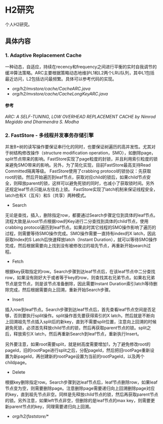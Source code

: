 # H2研究
个人H2研究。

##  具体内容
### 1. Adaptive Replacement Cache

一种动态，自适应，持续在recency和frequency之间进行平衡的实时自我调节的缓冲算法策略。ARC主要根据策略动态地维护L1和L2两个LRU队列，其中L1包括最近访问，L2包括访问最频繁。具体可以参考代码的实现。


* *org/h2/mvstore/cache/CacheARC.java*
* *org/h2/mvstore/cache/CacheLongKeyARC.java*

#### 参考
*ARC: A SELF-TUNING, LOW OVERHEAD REPLACEMENT CACHE by
Nimrod Megiddo and Dharmendra S. Modha*

### 2. FastStore - 多线程并发事务存储引擎

并发B+树的读写操作要保证串行化的同时，也要保证树遍历的高并发性。尤其对于树结构修改操作（structure modification operation，SMO），如删除page，split节点带来的影响。FastStore实现了page粒度的封锁，并且利用索引粒度的锁来避免SMO带来的影响。另外，为了简化实现，目前FastStore最高支持Read Committed隔离等级。
FastStore使用了crabbing protocol的锁协议：先获取root的锁。然后开始遍历到leaf节点，获取对应child的锁后，如果child节点安全，则释放parent的锁，这样可以避免死锁的同时，也减小了获取锁时间。另外还规定leaf节点只能从左往右上锁。
FastStore实现了latch机制来保证线程安全，latch也有X（互斥）和S（共享）两种模式。

* Search

无论是查找，插入，删除指定row，都要通过Search步骤定位到具体的leaf节点。流程大致是从root节点根据row的Key进行二分查找到具体的child节点，使用crabbing protocol遍历到leaf节点。如果此时其它线程的SMO操作影响了遍历的过程，则需要等待SMO操作完成。SMO操作需要一直持有index的X latch，因此获取Index的S Latch后快速释放latch（Instant Duration），就可以等待SMO操作完成，然后根据需要向上找到没有被修改过的祖先节点，再重新开始search过程。

* Fetch

根据key获取指定的row。Search步骤到达leaf节点后，在该leaf节点中二分查找row，如果没有刚好大于或者等于key的row，则查找其右兄弟节点。如果右兄弟节点是空节点，则是该节点准备删除，因此需要Instant Duration索引latch等待删除完成，然后根据需要向上回溯，重新开始Search步骤。

* Insert

插入row到leaf节点。Search步骤到达leaf节点后，首先查看leaf节点空间是否足够，否则要执行split操作。split操作首先要获得索引的X latch，然后就是不断向上回溯祖先节点插入split后的新key，直到不需要split位置，注意向上回溯的时候避免死锁，必须首先释放child节点的锁，然后再获取parent节点的锁。split之后，释放索引X latch，然后再重新Search到leaf节点，重新执行Insert。

另外要注意，如果root需要split，就是树高度需要增加1，为了避免修改root的pageId，旧的rootPage进行split之后，分配pageId，然后把旧rootPage重新设置为新pageId，再创建新的rootPage设置为当前的rootPageId，以及两个childpage。

* Delete

根据key删除指定row。Search步骤到达leaf节点后，leaf节点删除row，如果leaf节点变为空，则需要删除page。注意删除page需要递归向上回溯删除page对应的key，直到祖先节点非空。同样是先释放child节点的锁，然后再获取parent节点的锁。另外注意，如果left节点非空，但删除的是leaf节点的max key，则需要更新parent节点的key，同理需要递归向上回溯。

* *org/h2/faststore/**
